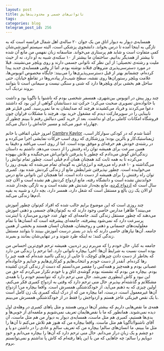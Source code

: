 ```yaml
---
layout: post
title: ناتوانی‌های جسمی و محدودیت‌هایش
tags: 
categories: blog
telegram_post_id: 256
---
```

همسایه‌ی دیوار به دیوار اتاق من یک جوان ۲۰ ساله‌‌ی اهل شمال فرانسه است که به تازگی به اینجا آمده تا درس بخواند. دانشجوی پزشکی است، البته سیستم آموزشی‌شان کمی متفاوت است و شاید هم پرستاری می‌خواند. متاسفانه زبان نفهمیِ من مانع آن شده تا بیشتر از همدیگر بدانیم. ساختمان ما بیشتر از ۱۰ سکنه‌ی شبیه به او دارد، نه از حیث ملیت و رشته‌ی تحصیلی؛ از این نظر که ناتوانی جسمی دارند و روی ویلچر می‌نشینند.
قبلا در مورد دسترسی‌پذیری متروهای فنلاند نوشته بودم. اما از وقتی همسایه‌ی جدید پیدا کرده‌ام، چشمانم بهتر از قبل دسترسی‌پذیری‌ها را می‌بیند: جایگاه مخصوص اتوبوس‌ها، علامت ویلچر رستوران‌ها روی نقشه، سطح شیب‌دار پیاده‌روها در تقاطع خیابان، حتی ساحل هم بخشی برای ویلچرها دارد که شنی و سنگی نیست و سیمانی است تا بتوانند بروند نردیک آب.

چند روز پیش در اتوبوس بین‌شهری، همسفر شخصی بودم که ناشنوا یا ناگویا بود و داشت با خانواده‌ش تصویری صحبت می‌کرد؛ حرکتِ تند دستانشان گواهی از این بود که داشتند دعوا می‌کردند و فریاد می‌کشیدند هرچند که صدایشان به ما نمی‌رسید. کمی قبل‌تر هم نابینایی را در سوپرمارکت دیدم که مشغول خرید بود، هرچند با مشکلات فراوان چون فروشگاه امکانات کاملی برای او نداشت. بعد از خرید کمی دنبالش رفتم تا ببینم چطور از چهارراه عبور می‌کند و مسیر خانه‌اش را دنبال می‌کند.

امروز خیلی اتفاقی با خانم [Cambry Kaylor](https://www.instagram.com/cambrykay/?hl=en) آشنا شدم که در کودکی سوارکار اسب، ژیمناستیک‌کار و بالرین بوده‌؛ ورزشکاری که روی اسب حرکات نمایشی اجرا می‌کرده و در رشته‌ی خودش هم حرفه‌ای و موفق بوده است. اما از روی اسب می‌افتد و دقیقا به همین سرعت برای همیشه توان راه رفتنش را از دست می‌دهد. داشتم به داستان زندگی‌اش گوش می‌دادم که چطور با پذیرفتن ناتوانی‌اش می‌جنگیده و تلاش بیهوده می‌کرده تا به همه ثابت کند همچنان همان آدم قبلی است. چطور تمام توانش را می‌گذاشته و ۱۰ قدم راه می‌رفته و انرژی‌اش به گونه‌ای تمام می‌شده که بقیه‌ی روز را می‌خوابیده است. چطور نپذیرفتن شرایطش مانع از زندگی کردنش شده بود.
کمبری توان راه رفتنش را برای همیشه از دست داده است، اما همچنان این ناتوانی مانع درس خواندنش نشده است و دانشگاه رفته، مانع ازدواج کردنش هم نشده است و الان چند سال است که [ازدواج کرده](https://www.instagram.com/zacksjerryrig/?hl=en)، مانع بچه‌دار شدنش هم نشده است و به تازگی بچه‌دار شده. او الان یک زن بالغ و مستقل است که شغل دارد، همسر دارد، بچه دارد و شبیه به بقیه آدم‌ها زندگی می‌کند. 

چند روزی است که این موضوع برایم جالب شده که افراد کم‌توان چطور آموزش می‌بینند؟ ظاهرا مدارس خاصی وجود دارند که به کم‌توان‌های جسمی و ذهنی آموزش می‌دهند که چطور مستقل زندگی کنند.
جامعه‌ای که چهار عدد خودرو می‌سازد یا اینترنت پرسرعت دارد که نمی‌شود پیشرفته، جامعه‌ای پیشرفته است که انسان‌ها با تمام معلولیت‌های جسمانی و ذهنی و روحیشان، همچنان انسان هستند و بخشی از همین جامعه. آن‌ها نیازهای خاصی دارند که باید در بستر درست آموزش ببینند تا بتوانند مستقل زندگی کنند؛ نه اینکه طرد شوند و در تنهایی‌شان بمانند و بمیرند.

جامعه به کنار، حال خودم را که می‌برم زیر ذره‌بین، همیشه ترحم قوی‌ترین احساس من بوده است نسبت به شرایط آن‌ها: آخی! بیچاره ناتوانی دارد.
اما ترحم را زندگی من دارد که بخاطر از دست دادن چیزهای کوچک، تا جایی از زندگی ناامید شده‌ام که همه چیز را رها کرده‌ام. آنقدر از دست خودم و انتخاب‌هایم و کم‌کاری‌هایم و خدایم و خانواده‌ام عصبانی بودم و همه‌چیز و همه‌کس را مقصر می‌دانستم که دست از زندگی کردن کشیده بودم. بیچاره من بودم که نشسته بودم گوشه‌ی اتاق و با خودم تکرار می‌کردم که حقِ من این نبود و کاش اینطوری نمی‌شد. حالِ منی ترحم دارد که نتوانستم خودم را با همه‌ی مشکلاتم و گذشته‌ام بپذیرم.
حال منی ترحم دارد که وقتی به ازدواج کمبری فکر می‌کنم، اولین چیزی که به ذهنم می‌آید، از خودگذشتگی همسرش است. واقعا بیچاره من! ازدواج آن‌ها غیرمعمول است، درست، اما بیچاره من که از درک اینکه کمبری یک زن کامل است با یک نقص فیزیکی عاجز هستم و ازدواجش را فقط در از خودگذشتگیِ همسرش می‌بینم.

همه‌ی ما نقص‌هایی داریم که بیشتر آن‌ها درونی هستند و مثل پاهای کمبری در وهله‌ی اول دیده نمی‌شوند. همانطور که ما با نقص‌هایمان تعریف نمی‌شویم و ملغمه‌ای از خوبی‌ها و بدی‌ها هستیم، کمبری هم مثل ماست، همسایه‌ی دیوار به دیوارِ من هم مثل ماست، آن آقای ناشنوا/ناگویا هم مثل ماست.
واقعا بیچاره من که هنوز هم تلاش می‌کنم تا آن‌ها را مثل ما ببینم، ما انسان‌های سالم! بیچاره من که تعریف سالم و عادی را در داشتن دو پا و دو چشم و یک زبانِ دراز می‌دانم. حال منی ترحم دارد که آن‌ها را بیچاره می‌دانم و خودِ دوپایم را سالم: چه جاهایی که من با این پاها رفته‌ام که کاش پا نداشتم و نمی‌توانستم بروم.
